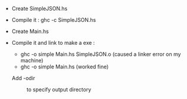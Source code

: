 - Create SimpleJSON.hs
- Compile it : ghc -c SimpleJSON.hs
- Create Main.hs
- Compile it and link to make a exe :
  - ghc -o simple Main.hs SimpleJSON.o (caused a linker error on my machine)
  - ghc -o simple Main.hs              (worked fine)

  Add -odir <dir> to specify output directory
